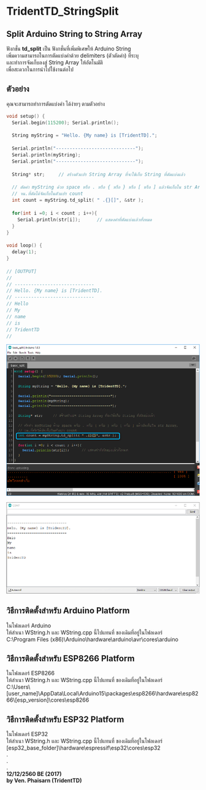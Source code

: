 # TridentTD_StringSplit
Split Arduino String to String Array  
------------------------------------  

ฟังกชั่น **td_split** เป็น ฟังกชั่นที่เพิ่มพิเศษให้ Arduino String  
เพิ่มความสามารถในการตัดแบ่งคำด้วย delimiters (ตัวตัดคำ) ที่ระบุ  
และทำการจัดเก็บลงสู่ String Array ให้อัตโนมัติ  
เพื่อสะดวกในการนำไปใช้งานต่อไป  

ตัวอย่าง
-------
คุณจะสามารถทำการตัดแบ่งคำ ได้ง่ายๆ ตามตัวอย่าง

```c
void setup() {
  Serial.begin(115200); Serial.println();
  
  String myString = "Hello. {My name} is [TridentTD].";
  
  Serial.println("-----------------------------");
  Serial.println(myString);
  Serial.println("-----------------------------");

  String* str;     // สร้างตัวแปร String Array ที่จะใช้เก็บ String ที่ตัดแบ่งแล้ว

  // ตัดคำ myString ด้วย space หรือ . หรือ { หรือ } หรือ [ หรือ ] แล้วจัดเก็บใน str Array, 
  // จน.ที่ตัดได้จัดเก็บในตัวแปร count
  int count = myString.td_split( " .{}[]", &str ); 
  
  for(int i =0; i < count ; i++){
    Serial.println(str[i]);      // แสดงคำที่ตัดแบ่งแล้วทั้งหมด
  }
}

void loop() {
  delay(1);
}

// [OUTPUT]
//
// -----------------------------
// Hello. {My name} is [TridentTD].
// -----------------------------
// Hello
// My
// name
// is
// TridentTD
//
```

![Image of code compare](code_compare.png)  

![Image of result](result.png)

## วิธีการติดตั้งสำหรับ Arduino Platform  
ในโฟลเดอร์ Arduino  
ให้สำเนา WString.h และ WString.cpp นี้ไปแทนที่ ของเดิมที่อยู่ในโฟลเดอร์   
C:\Program Files (x86)\Arduino\hardware\arduino\avr\cores\arduino  

## วิธีการติดตั้งสำหรับ ESP8266 Platform  
ในโฟลเดอร์ ESP8266  
ให้สำเนา WString.h และ WString.cpp นี้ไปแทนที่ ของเดิมที่อยู่ในโฟลเดอร์   
C:\Users\\[user_name]\\AppData\Local\Arduino15\packages\esp8266\hardware\esp8266\\[esp_version]\\cores\esp8266

## วิธีการติดตั้งสำหรับ ESP32 Platform  
ในโฟลเดอร์ ESP32  
ให้สำเนา WString.h และ WString.cpp นี้ไปแทนที่ ของเดิมที่อยู่ในโฟลเดอร์  
[esp32_base_folder]\\hardware\espressif\esp32\cores\esp32  
.  
.  
.  
**12/12/2560 BE (2017)**  
**by Ven. Phaisarn (TridentTD)**  
